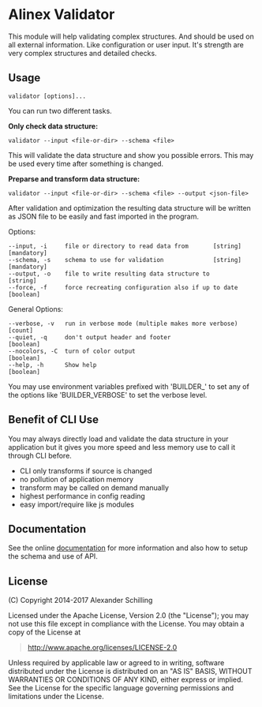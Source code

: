 Alinex Validator
=================================================

This module will help validating complex structures. And should be used on all external information.
Like configuration or user input. It's strength are very complex structures and detailed checks.


Usage
-------------------------------------------------

    validator [options]...

You can run two different tasks.

__Only check data structure:__

    validator --input <file-or-dir> --schema <file>

This will validate the data structure and show you possible errors. This may be used every time
after something is changed.

__Preparse and transform data structure:__

    validator --input <file-or-dir> --schema <file> --output <json-file>

After validation and optimization the resulting data structure will be written as JSON file to
be easily and fast imported in the program.

Options:

    --input, -i     file or directory to read data from       [string] [mandatory]
    --schema, -s    schema to use for validation              [string] [mandatory]
    --output, -o    file to write resulting data structure to             [string]
    --force, -f     force recreating configuration also if up to date    [boolean]

General Options:

    --verbose, -v   run in verbose mode (multiple makes more verbose)      [count]
    --quiet, -q     don't output header and footer                       [boolean]
    --nocolors, -C  turn of color output                                 [boolean]
    --help, -h      Show help                                            [boolean]

You may use environment variables prefixed with 'BUILDER_' to set any of
the options like 'BUILDER_VERBOSE' to set the verbose level.


Benefit of CLI Use
-------------------------------------------------
You may always directly load and validate the data structure in your application but it gives you
more speed and less memory use to call it through CLI before.
- CLI only transforms if source is changed
- no pollution of application memory
- transform may be called on demand manually
- highest performance in config reading
- easy import/require like js modules


Documentation
-------------------------------------------------
See the online [documentation](https://alinex.gitbooks.io/validator) for more information and also
how to setup the schema and use of API.


License
-------------------------------------------------

(C) Copyright 2014-2017 Alexander Schilling

Licensed under the Apache License, Version 2.0 (the "License");
you may not use this file except in compliance with the License.
You may obtain a copy of the License at

>  <http://www.apache.org/licenses/LICENSE-2.0>

Unless required by applicable law or agreed to in writing, software
distributed under the License is distributed on an "AS IS" BASIS,
WITHOUT WARRANTIES OR CONDITIONS OF ANY KIND, either express or implied.
See the License for the specific language governing permissions and
limitations under the License.
